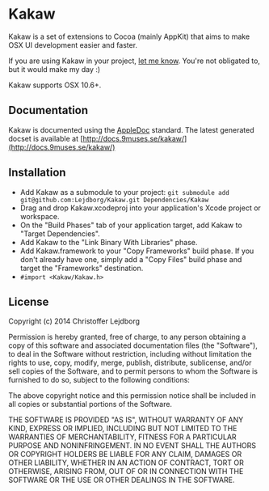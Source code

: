 # Kakaw

Kakaw is a set of extensions to Cocoa (mainly AppKit) that aims to make OSX UI development easier and faster.

If you are using Kakaw in your project,  [let me know](mailto:hello@9muses.se). You're not obligated to, but it would make my day :)

Kakaw supports OSX 10.6+.

## Documentation

Kakaw is documented using the [AppleDoc](https://github.com/tomaz/appledoc) standard. The latest generated docset is available at [http://docs.9muses.se/kakaw/](http://docs.9muses.se/kakaw/)

## Installation

* Add Kakaw as a submodule to your project: `git submodule add git@github.com:Lejdborg/Kakaw.git Dependencies/Kakaw`
* Drag and drop Kakaw.xcodeproj into your application's Xcode project or workspace.
* On the "Build Phases" tab of your application target, add Kakaw to "Target Dependencies".
* Add Kakaw to the "Link Binary With Libraries" phase.
* Add Kakaw.framework to your "Copy Frameworks" build phase. If you don't already have one, simply add a "Copy Files" build phase and target the "Frameworks" destination.
* `#import <Kakaw/Kakaw.h>`

## License

Copyright (c) 2014 Christoffer Lejdborg

Permission is hereby granted, free of charge, to any person obtaining
a copy of this software and associated documentation files (the
"Software"), to deal in the Software without restriction, including
without limitation the rights to use, copy, modify, merge, publish,
distribute, sublicense, and/or sell copies of the Software, and to
permit persons to whom the Software is furnished to do so, subject to
the following conditions:

The above copyright notice and this permission notice shall be
included in all copies or substantial portions of the Software.

THE SOFTWARE IS PROVIDED "AS IS", WITHOUT WARRANTY OF ANY KIND,
EXPRESS OR IMPLIED, INCLUDING BUT NOT LIMITED TO THE WARRANTIES OF
MERCHANTABILITY, FITNESS FOR A PARTICULAR PURPOSE AND
NONINFRINGEMENT. IN NO EVENT SHALL THE AUTHORS OR COPYRIGHT HOLDERS BE
LIABLE FOR ANY CLAIM, DAMAGES OR OTHER LIABILITY, WHETHER IN AN ACTION
OF CONTRACT, TORT OR OTHERWISE, ARISING FROM, OUT OF OR IN CONNECTION
WITH THE SOFTWARE OR THE USE OR OTHER DEALINGS IN THE SOFTWARE.
